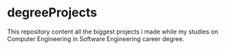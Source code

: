 # degreeProjects
This repository content all the biggest projects i made while my studies on Computer Engineering in Software Engineering career degree.
